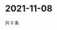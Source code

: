 # 2021-11-08

共 0 条

<!-- BEGIN WEIBO -->
<!-- 最后更新时间 Mon Nov 08 2021 13:07:59 GMT+0800 (China Standard Time) -->

<!-- END WEIBO -->
